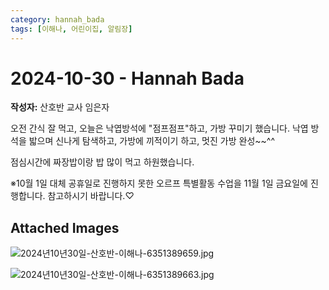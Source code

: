 ```yaml
---
category: hannah_bada
tags: [이해나, 어린이집, 알림장]
---
```


# 2024-10-30 - Hannah Bada

**작성자:** 산호반 교사 임은자  

오전 간식 잘 먹고,  오늘은 낙엽방석에 "점프점프"하고, 가방 꾸미기 했습니다. 낙엽 방석을 밟으며 신나게 탐색하고, 가방에 끼적이기 하고, 멋진 가방 완성~~^^

점심시간에 짜장밥이랑 밥 많이 먹고 하원했습니다.

※10월 1일 대체 공휴일로 진행하지 못한 오르프 특별활동 수업을  11월 1일 금요일에  진행합니다. 참고하시기 바랍니다.♡

## Attached Images
![2024년10년30일-산호반-이해나-6351389659.jpg](https://feghi.github.io/assets/img/bada_photo/2024년10년30일-산호반-이해나-6351389659.jpg)

![2024년10년30일-산호반-이해나-6351389663.jpg](https://feghi.github.io/assets/img/bada_photo/2024년10년30일-산호반-이해나-6351389663.jpg)

